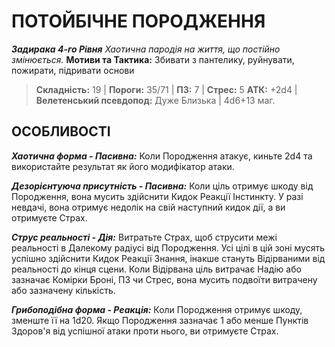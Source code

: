 ﻿# ПОТОЙБІЧНЕ ПОРОДЖЕННЯ

***Задирака 4-го Рівня***
*Хаотична пародія на життя, що постійно змінюється.*
**Мотиви та Тактика:** Збивати з пантелику, руйнувати, пожирати, підривати основи

> **Складність:** 19 | **Пороги:** 35/71 | **ПЗ:** 7 | **Стрес:** 5
> **АТК:** +2d4 | **Велетенський псевдопод:** Дуже Близька | 4d6+13 маг.

## ОСОБЛИВОСТІ

***Хаотична форма - Пасивна:*** Коли Породження атакує, киньте 2d4 та використайте результат як його модифікатор атаки.

***Дезорієнтуюча присутність - Пасивна:*** Коли ціль отримує шкоду від Породження, вона мусить здійснити Кидок Реакції Інстинкту. У разі невдачі, вона отримує недолік на свій наступний кидок дії, а ви отримуєте Страх.

***Струс реальності - Дія:*** Витратьте Страх, щоб струсити межі реальності в Далекому радіусі від Породження. Усі цілі в цій зоні мусять успішно здійснити Кидок Реакції Знання, інакше стануть Відірваними від реальності до кінця сцени. Коли Відірвана ціль витрачає Надію або зазначає Комірки Броні, ПЗ чи Стрес, вона мусить подвоїти витрачену або зазначену кількість.

***Грибоподібна форма - Реакція:*** Коли Породження отримує шкоду, зменште її на 1d20. Якщо Породження зазначає 1 або менше Пунктів Здоров'я від успішної атаки проти нього, ви отримуєте Страх.